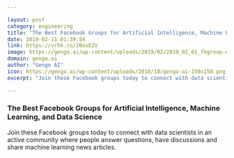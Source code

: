 ```yaml
---

layout: post
category: engineering
title: "The Best Facebook Groups for Artificial Intelligence, Machine Learning, and Data Science"
date: 2019-02-11 01:39:54
link: https://vrhk.co/2BoxEZV
image: https://gengo.ai/wp-content/uploads/2019/02/2019_02_01_fbgroup-AI-enthusiasts-hero-1024x473.jpg
domain: gengo.ai
author: "Gengo AI"
icon: https://gengo.ai/wp-content/uploads/2018/10/gengo-ai-150x150.png
excerpt: "Join these Facebook groups today to connect with data scientists in an active community where people answer questions, have discussions and share machine learning news articles."

---
```


### The Best Facebook Groups for Artificial Intelligence, Machine Learning, and Data Science

Join these Facebook groups today to connect with data scientists in an active community where people answer questions, have discussions and share machine learning news articles.